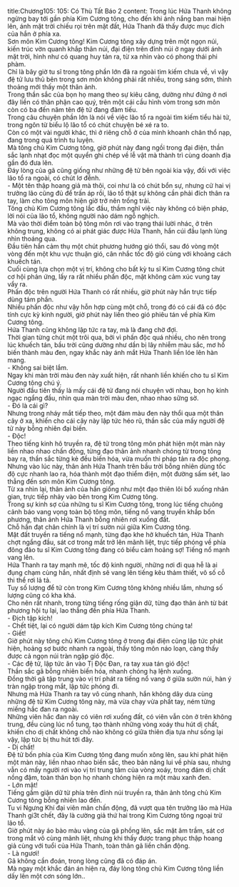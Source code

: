 title:Chương105: 105: Có Thù Tất Báo 2
content:
Trong lúc Hứa Thanh không ngừng bay tới gần phía Kim Cương tông, cho đến khi ánh nắng ban mai hiện lên, ánh mặt trời chiếu rọi trên mặt đất, Hứa Thanh đã thấy được mục đích của hắn ở phía xa.<br>Sơn môn Kim Cương tông! Kim Cương tông xây dựng trên một ngọn núi, kiến trúc vờn quanh khắp thân núi, đại điện trên đỉnh núi ở ngay dưới ánh mặt trời, hình như có quang huy tản ra, từ xa nhìn vào có phong thái phi phàm.<br>Chỉ là bây giờ tu sĩ trong tông phần lớn đã ra ngoài tìm kiếm chưa về, vì vậy đệ tử lưu thủ bên trong sơn môn không phải rất nhiều, trong sáng sớm, thỉnh thoảng mới thấy một thân ảnh.<br>Trong thần sắc của bọn họ mang theo sự kiêu căng, dường như đứng ở nơi đây liền có thân phận cao quý, trên một cái cầu hình vòm trong sơn môn còn có ba đến năm tên đệ tử đang đàm tiếu.<br>Trong câu chuyện phần lớn là nói về việc lão tổ ra ngoài tìm kiếm tiểu hài tử, trong ngôn từ biểu lộ lão tổ có chút chuyện bé xé ra to.<br>Còn có một vài người khác, thì ở riêng chỗ ở của mình khoanh chân thổ nạp, đang trong quá trình tu luyện.<br>Mà tông chủ Kim Cương tông, giờ phút này đang ngồi trong đại điện, thần sắc lạnh nhạt đọc một quyển ghi chép về lễ vật mà thành trì cùng doanh địa gần đó đưa lên.<br>Đáy lòng của gã cũng giống như những đệ tử bên ngoài kia vậy, đối với việc lão tổ ra ngoài, có chút lơ đễnh.<br>- Một tên thập hoang giả mà thôi, coi như là có chút bổn sự, nhưng cử hai vị trưởng lão cũng đủ để trấn áp rồi, lão tổ thật sự không cần phải đích thân ra tay, làm cho tông môn hiện giờ trở nên trống trải.<br>Tông chủ Kim Cương tông lắc đầu, thầm nghĩ việc này không có biện pháp, lời nói của lão tổ, không người nào dám ngỗ nghịch.<br>Mà vào thời điểm toàn bộ tông môn rơi vào trạng thái lười nhác, ở trên không trung, không có ai phát giác được Hứa Thanh, hắn cúi đầu lạnh lùng nhìn thoáng qua.<br>Đầu tiên hắn cảm thụ một chút phương hướng gió thổi, sau đó vòng một vòng đến một khu vực thuận gió, cân nhắc tốc độ gió cùng với khoảng cách khuếch tán.<br>Cuối cùng lựa chọn một vị trí, không cho bất kỳ tu sĩ Kim Cương tông chút cơ hội phản ứng, lấy ra rất nhiều phấn độc, mặt không cảm xúc vung tay vẩy ra.<br>Phấn độc trên người Hứa Thanh có rất nhiều, giờ phút này hắn trực tiếp dùng tám phần.<br>Nhiều phấn độc như vậy hỗn hợp cùng một chỗ, trong đó có cái đã có độc tính cực kỳ kinh người, giờ phút này liền theo gió phiêu tán về phía Kim Cương tông.<br>Hứa Thanh cũng không lập tức ra tay, mà là đang chờ đợi.<br>Thời gian từng chút một trôi qua, bởi vì phấn độc quá nhiều, cho nên trong lúc khuếch tán, bầu trời cũng dường như dần bị lây nhiễm màu sắc, mơ hồ biến thành màu đen, ngay khắc này ánh mắt Hứa Thanh liền lóe lên hàn mang.<br>- Không sai biệt lắm.<br>Ngay khi màn trời màu đen này xuất hiện, rất nhanh liền khiến cho tu sĩ Kim Cương tông chú ý.<br>Người đầu tiên thấy là mấy cái đệ tử đang nói chuyện với nhau, bọn họ kinh ngạc ngẩng đầu, nhìn qua màn trời màu đen, nhao nhao sững sờ.<br>- Đó là cái gì?<br>Nhưng trong nháy mắt tiếp theo, một đám màu đen này thổi qua một thân cây ở xa, khiến cho cái cây này lập tức héo rũ, thần sắc của mấy người đệ tử này bỗng nhiên đại biến.<br>- Độc!<br>Theo tiếng kinh hô truyền ra, đệ tử trong tông môn phát hiện một màn này liền nhao nhao chấn động, từng đạo thân ảnh nhanh chóng từ trong tông bay ra, thần sắc từng kẻ đều biến hóa, vừa muốn thi pháp tản ra độc phong.<br>Nhưng vào lúc này, thân ảnh Hứa Thanh trên bầu trời bỗng nhiên dùng tốc độ cực nhanh lao ra, hóa thành một đạo thiểm điện, một đường sấm sét, lao thẳng đến sơn môn Kim Cương tông.<br>Từ xa nhìn lại, thân ảnh của hắn giống như một đạo thiên lôi bổ xuống nhân gian, trực tiếp nhảy vào bên trong Kim Cương tông.<br>Trong sự kinh sợ của những tu sĩ Kim Cương tông, trong lúc tiếng chuông cảnh báo vang vọng toàn bộ tông môn, tiếng nổ vang truyền khắp bốn phương, thân ảnh Hứa Thanh bỗng nhiên rơi xuống đất.<br>Chỗ hắn đạt chân chính là vị trí sườn núi giữa Kim Cương tông.<br>Mặt đất truyền ra tiếng nổ mạnh, từng đạo khe hở khuếch tán, Hứa Thanh chợt ngẩng đầu, sát cơ trong mắt trở lên mãnh liệt, trực tiếp phóng về phía đông đảo tu sĩ Kim Cương tông đang có biểu cảm hoảng sợ! Tiếng nổ mạnh vang lên.<br>Hứa Thanh ra tay mạnh mẽ, tốc độ kinh người, những nơi đi qua hễ là ai đụng chạm cùng hắn, nhất định sẽ vang lên tiếng kêu thảm thiết, vô số cỗ thi thể rơi lả tả.<br>Tuy số lượng để tử còn trong Kim Cương tông không nhiều lắm, nhưng số lượng cũng có kha khá.<br>Cho nên rất nhanh, trong từng tiếng rống giận dữ, từng đạo thân ảnh từ bát phương hội tụ lại, lao thẳng đến phía Hứa Thanh.<br>- Địch tập kích!<br>- Chết tiệt, lại có người dám tập kích Kim Cương tông chúng ta!<br>- Giết!<br>Giờ phút này tông chủ Kim Cương tông ở trong đại điện cũng lập tức phát hiện, hoảng sợ bước nhanh ra ngoài, thấy tông môn náo loạn, càng thấy được cả ngọn núi tràn ngập gió độc.<br>- Các đệ tử, lập tức ăn vào Tị Độc Đan, ra tay xua tán gió độc!<br>Thần sắc gã bỗng nhiên biến hóa, nhanh chóng hạ lệnh xuống.<br>Đồng thời gã tập trung vào vị trí phát ra tiếng nổ vang ở giữa sườn núi, hàn ý tràn ngập trong mắt, lập tức phóng đi.<br>Nhưng mà Hứa Thanh ra tay vô cùng nhanh, hắn không dây dưa cùng những đệ tử Kim Cương tông này, mà vừa chạy vừa phất tay, ném từng miếng hắc đan ra ngoài.<br>Những viên hắc đan này có viên rơi xuống đất, có viên vẫn còn ở trên không trung, đều cùng lúc nổ tung, tạo thành những vòng xoáy thu hút dị chất, khiến cho dị chất không chỗ nào không có giữa thiên địa tựa như sống lại vậy, lập tức bị thu hút tới đây.<br>- Dị chất!<br>Đệ tử bốn phía của Kim Cương tông đang muốn xông lên, sau khi phát hiện một màn này, liền nhao nhao biến sắc, theo bản năng lui về phía sau, nhưng vẫn có mấy người rơi vào vị trí trung tâm của vòng xoáy, trong đám dị chất nồng đậm, toàn thân bọn họ nhanh chóng hiện ra một màu xanh đen.<br>- Lớn mật!<br>Tiếng gầm giận dữ từ phía trên đỉnh núi truyền ra, thân ảnh tông chủ Kim Cương tông bỗng nhiên lao đến.<br>Tu vi Ngưng Khí đại viên mãn chấn động, đã vượt qua tên trưởng lão mà Hứa Thanh gi3t chết, đây là cường giả thứ hai trong Kim Cương tông ngoại trừ lão tổ.<br>Giờ phút này áo bào màu vàng của gã phồng lên, sắc mặt âm trầm, sát cơ trong mắt vô cùng mãnh liệt, nhưng khi thấy được trang phục thập hoang giả cùng với tuổi của Hứa Thanh, toàn thân gã liền chấn động.<br>- Là ngươi!<br>Gã không cần đoán, trong lòng cũng đã có đáp án.<br>Mà ngay một khắc đán án hiện ra, đáy lòng tông chủ Kim Cương tông liền dấy lên một cơn sóng lớn..<br>